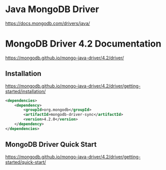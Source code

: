 # Java MongoDB Driver #

<https://docs.mongodb.com/drivers/java/>


# MongoDB Driver 4.2 Documentation #

<https://mongodb.github.io/mongo-java-driver/4.2/driver/>


## Installation ##

<https://mongodb.github.io/mongo-java-driver/4.2/driver/getting-started/installation/>

```xml
<dependencies>
    <dependency>
        <groupId>org.mongodb</groupId>
        <artifactId>mongodb-driver-sync</artifactId>
        <version>4.2.0</version>
    </dependency>
</dependencies>
```

## MongoDB Driver Quick Start ##

<https://mongodb.github.io/mongo-java-driver/4.2/driver/getting-started/quick-start/>


